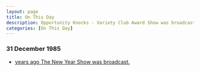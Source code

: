 ```yaml
---
layout: page
title: On This Day
description: Opportunity Knocks - Variety Club Award Show was broadcast.
categories: [On This Day]
---
```


### 31 December 1985
* [<span id="age1"></span> years ago The New Year Show was broadcast.](/scottish%20television/1985/12/31/the-new-year-show.html)

<!-- Script for calculating number of years ago -->
<script>
var dob = '19851231';
var year = Number(dob.substr(0, 4));
var month = Number(dob.substr(4, 2)) - 1;
var day = Number(dob.substr(6, 2));
var today = new Date();
var age1 = today.getFullYear() - year;
if (today.getMonth() < month || (today.getMonth() == month && today.getDate() < day)) {
age1--;
}
document.getElementById("age1").innerHTML=age1;
</script>

